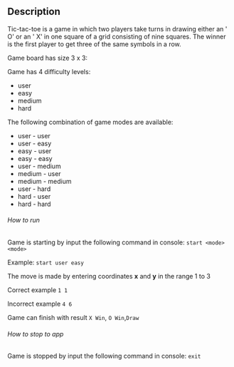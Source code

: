 Description
-
Tic-tac-toe is a game in which two players take turns in drawing either an ' O' or an ' X' in one square of a grid
consisting of nine squares. The winner is the first player to get three of the same symbols in a row.

Game board has size 3 x 3:

Game has 4 difficulty levels:

* user
* easy
* medium
* hard

The following combination of game modes are available:

* user - user
* user - easy
* easy - user
* easy - easy
* user - medium
* medium - user
* medium - medium
* user - hard
* hard - user
* hard - hard

###### How to run

Game is starting by input the following command in console: `start <mode> <mode>`

Example: `start user easy`

The move is made by entering coordinates **x** and **y** in the range 1 to 3

Correct example `1 1`

Incorrect example `4 6`

Game can finish with result `X Win`, `O Win`,`Draw`

###### How to stop to app

Game is stopped by input the following command in console: `exit`

